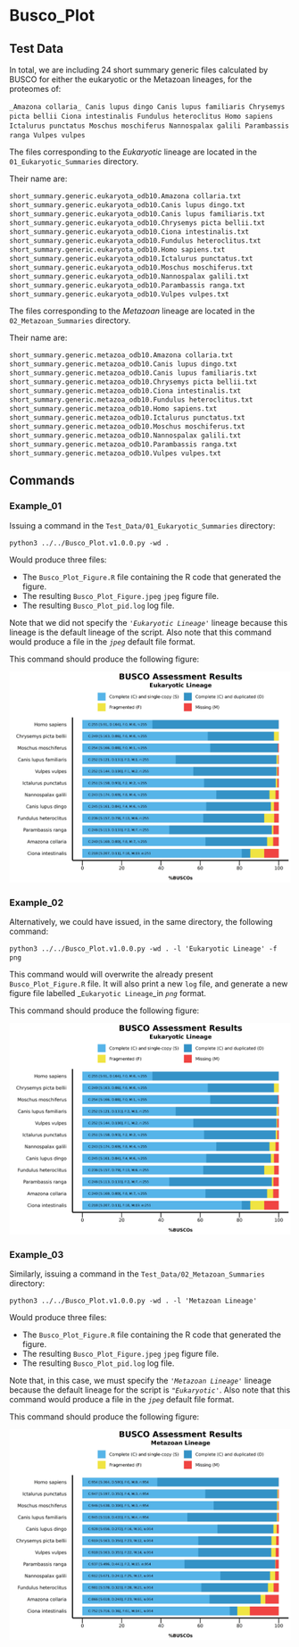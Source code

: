# **Busco_Plot**

## **Test Data**

In total, we are including 24 short summary generic files calculated by BUSCO for either
the eukaryotic or the Metazoan lineages, for the proteomes of:

`
_Amazona collaria_
Canis lupus dingo
Canis lupus familiaris
Chrysemys picta bellii
Ciona intestinalis
Fundulus heteroclitus
Homo sapiens
Ictalurus punctatus
Moschus moschiferus
Nannospalax galili
Parambassis ranga
Vulpes vulpes
`

The files corresponding to the _Eukaryotic_ lineage are located in the `01_Eukaryotic_Summaries` directory.

Their name are:

```
short_summary.generic.eukaryota_odb10.Amazona collaria.txt
short_summary.generic.eukaryota_odb10.Canis lupus dingo.txt
short_summary.generic.eukaryota_odb10.Canis lupus familiaris.txt
short_summary.generic.eukaryota_odb10.Chrysemys picta bellii.txt
short_summary.generic.eukaryota_odb10.Ciona intestinalis.txt
short_summary.generic.eukaryota_odb10.Fundulus heteroclitus.txt
short_summary.generic.eukaryota_odb10.Homo sapiens.txt
short_summary.generic.eukaryota_odb10.Ictalurus punctatus.txt
short_summary.generic.eukaryota_odb10.Moschus moschiferus.txt
short_summary.generic.eukaryota_odb10.Nannospalax galili.txt
short_summary.generic.eukaryota_odb10.Parambassis ranga.txt
short_summary.generic.eukaryota_odb10.Vulpes vulpes.txt
```

The files corresponding to the _Metazoan_ lineage are located in the `02_Metazoan_Summaries` directory.

Their name are:

```
short_summary.generic.metazoa_odb10.Amazona collaria.txt
short_summary.generic.metazoa_odb10.Canis lupus dingo.txt
short_summary.generic.metazoa_odb10.Canis lupus familiaris.txt
short_summary.generic.metazoa_odb10.Chrysemys picta bellii.txt
short_summary.generic.metazoa_odb10.Ciona intestinalis.txt
short_summary.generic.metazoa_odb10.Fundulus heteroclitus.txt
short_summary.generic.metazoa_odb10.Homo sapiens.txt
short_summary.generic.metazoa_odb10.Ictalurus punctatus.txt
short_summary.generic.metazoa_odb10.Moschus moschiferus.txt
short_summary.generic.metazoa_odb10.Nannospalax galili.txt
short_summary.generic.metazoa_odb10.Parambassis ranga.txt
short_summary.generic.metazoa_odb10.Vulpes vulpes.txt
```

## **Commands**

### **Example_01**

Issuing a command in the `Test_Data/01_Eukaryotic_Summaries` directory:

```
python3 ../../Busco_Plot.v1.0.0.py -wd .
```

Would produce three files:

+ The `Busco_Plot_Figure.R` file containing the R code that generated the figure.
+ The resulting `Busco_Plot_Figure.jpeg` `jpeg` figure file.
+ The resulting `Busco_Plot_pid.log` log file.

Note that we did not specify the _`'Eukaryotic Lineage'`_ lineage because this lineage is the default lineage of the script.
Also note that this command would produce a file in the _`jpeg`_ default file format.

This command should produce the following figure:

![Eukaryotic_Lineage_Figure_jpeg_format](./01_Eukaryotic_Summaries/Busco_Plot_Figure.jpeg)


### **Example_02**

Alternatively, we could have issued, in the same directory, the following command:

```
python3 ../../Busco_Plot.v1.0.0.py -wd . -l 'Eukaryotic Lineage' -f png
```

This command would will overwrite the already present `Busco_Plot_Figure.R` file.
It will also print a new `log` file, and generate a new figure file labelled _`Eukaryotic Lineage`_in _`png`_ format.

This command should produce the following figure:

![Eukaryotic_Lineage_Figure_png_Format](./01_Eukaryotic_Summaries/Busco_Plot_Figure.png)

### **Example_03**

Similarly, issuing a command in the `Test_Data/02_Metazoan_Summaries` directory:

```
python3 ../../Busco_Plot.v1.0.0.py -wd . -l 'Metazoan Lineage'
```

Would produce three files:

+ The `Busco_Plot_Figure.R` file containing the R code that generated the figure.
+ The resulting `Busco_Plot_Figure.jpeg` `jpeg` figure file.
+ The resulting `Busco_Plot_pid.log` log file.

Note that, in this case, we must specify the _`'Metazoan Lineage'`_ lineage because the default lineage for the script is _`"Eukaryotic'`_.
Also note that this command would produce a file in the _`jpeg`_ default file format.

This command should produce the following figure:

![Metazoan_Lineage_Figure_jpeg_format](./02_Metazoan_Summaries/Busco_Plot_Figure.jpeg)

